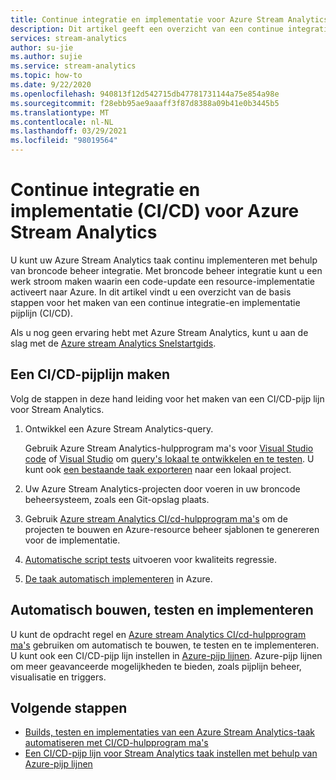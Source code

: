 ```yaml
---
title: Continue integratie en implementatie voor Azure Stream Analytics
description: Dit artikel geeft een overzicht van een continue integratie-en implementatie pijplijn (CI/CD) voor Azure Stream Analytics.
services: stream-analytics
author: su-jie
ms.author: sujie
ms.service: stream-analytics
ms.topic: how-to
ms.date: 9/22/2020
ms.openlocfilehash: 940813f12d542715db47781731144a75e854a98e
ms.sourcegitcommit: f28ebb95ae9aaaff3f87d8388a09b41e0b3445b5
ms.translationtype: MT
ms.contentlocale: nl-NL
ms.lasthandoff: 03/29/2021
ms.locfileid: "98019564"
---
```

# <a name="continuous-integration-and-deployment-cicd-for-azure-stream-analytics"></a>Continue integratie en implementatie (CI/CD) voor Azure Stream Analytics

U kunt uw Azure Stream Analytics taak continu implementeren met behulp van broncode beheer integratie. Met broncode beheer integratie kunt u een werk stroom maken waarin een code-update een resource-implementatie activeert naar Azure. In dit artikel vindt u een overzicht van de basis stappen voor het maken van een continue integratie-en implementatie pijplijn (CI/CD).

Als u nog geen ervaring hebt met Azure Stream Analytics, kunt u aan de slag met de [Azure stream Analytics Snelstartgids](stream-analytics-quick-create-portal.md).

## <a name="create-a-cicd-pipeline"></a>Een CI/CD-pijplijn maken

Volg de stappen in deze hand leiding voor het maken van een CI/CD-pijp lijn voor Stream Analytics.

1. Ontwikkel een Azure Stream Analytics-query.

   Gebruik Azure Stream Analytics-hulpprogram ma's voor [Visual Studio code](./quick-create-visual-studio-code.md) of [Visual Studio](stream-analytics-quick-create-vs.md) om [query's lokaal te ontwikkelen en te testen](develop-locally.md). U kunt ook [een bestaande taak exporteren](visual-studio-code-explore-jobs.md#export-a-job-to-a-local-project) naar een lokaal project.

2. Uw Azure Stream Analytics-projecten door voeren in uw broncode beheersysteem, zoals een Git-opslag plaats.

3. Gebruik [Azure stream Analytics CI/cd-hulpprogram ma's](cicd-tools.md) om de projecten te bouwen en Azure-resource beheer sjablonen te genereren voor de implementatie.

4. [Automatische script tests](cicd-tools.md#automated-test) uitvoeren voor kwaliteits regressie.

5. [De taak automatisch implementeren](cicd-tools.md#deploy-to-azure) in Azure.

## <a name="auto-build-test-and-deploy"></a>Automatisch bouwen, testen en implementeren

U kunt de opdracht regel en [Azure stream Analytics CI/cd-hulpprogram ma's](cicd-tools.md) gebruiken om automatisch te bouwen, te testen en te implementeren. U kunt ook een CI/CD-pijp lijn instellen in [Azure-pijp lijnen](set-up-cicd-pipeline.md). Azure-pijp lijnen om meer geavanceerde mogelijkheden te bieden, zoals pijplijn beheer, visualisatie en triggers.

## <a name="next-steps"></a>Volgende stappen

* [Builds, testen en implementaties van een Azure Stream Analytics-taak automatiseren met CI/CD-hulpprogram ma's](cicd-tools.md)
* [Een CI/CD-pijp lijn voor Stream Analytics taak instellen met behulp van Azure-pijp lijnen](set-up-cicd-pipeline.md)